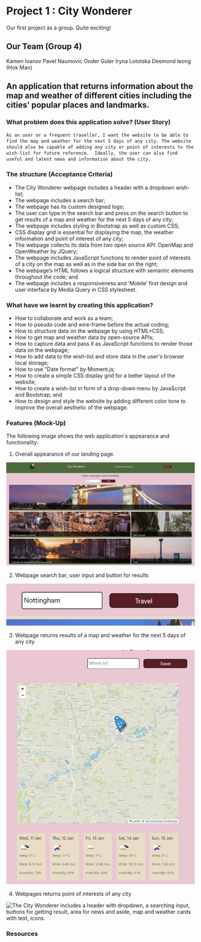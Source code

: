 # Project 1 : City Wonderer

Our first project as a group. Quite exciting!

## Our Team (Group 4)

Kamen Ivanov
Pavel Naumovic
Onder Guler
Iryna Lototska
Desmond Ieong (Hok Man)

## An application that returns information about the map and weather of different cities including the cities’ popular places and landmarks.

### What problem does this application solve? (User Story)

```
As an user or a frequent traveller, I want the website to be able to find the map and weather for the next 5 days of any city. The website should also be capable of adding any city or point of interests to the wish-list for future reference.  Ideally, the user can also find useful and latest news and information about the city.
```

### The structure (Acceptance Criteria)

- The City Wonderer webpage includes a header with a dropdown wish-list;
- The webpage includes a search bar;
- The webpage has its custom designed logo;
- The user can type in the search bar and press on the search button to get results of a map and weather for the next 5 days of any city;
- The webpage includes styling in Bootstrap as well as custom CSS;
- CSS display grid is essential for displaying the map, the weather information and point of interest of any city;
- The webpage collects its data from two open source API: OpenMap and OpenWeather by JQuery;
- The webpage includes JavaScript functions to render point of interests of a city on the map as well as in the side bar on the right;
- The webpage’s HTML follows a logical structure with semantic elements throughout the code; and
- The webpage includes a responsiveness and ‘Mobile’ first design and user interface by Media Query in CSS stylesheet.

### What have we learnt by creating this application?

- How to collaborate and work as a team;
- How to pseudo code and wire-frame before the actual coding;
- How to structure data on the webpage by using HTML+CSS;
- How to get map and weather data by open-source APIs;
- How to capture data and pass it as JavaScript functions to render those data on the webpage;
- How to add data to the wish-list and store data in the user's browser local storage;
- How to use "Date format" by Moment.js;
- How to create a simple CSS display grid for a better layout of the website;
- How to create a wish-list in form of a drop-down menu by JavaScript and Bootstrap; and
- How to design and style the website by adding different color tone to improve the overall aesthetic of the webpage.

### Features (Mock-Up)

The following image shows the web application's appearance and functionality:

1. Overall appearance of our landing page.

![Alt text](assets/images/dumpscreen%20-%20welcome%20page.jpg)

2. Webpage search bar, user input and button for results

![Alt text](assets/images/dumpscreen%20-%20search%20bar.jpg)

3. Webpage returns results of a map and weather for the next 5 days of any city

![Alt text](assets/images/dumpscreen%20-%20results%20map%20weather.jpg)

4. Webpages returns point of interests of any city

![The City Wonderer includes a header with dropdown, a searching input, buttons for getting result, area for news and aside, map and weather cards with text, icons. ](assets/page.png)

### Resources
